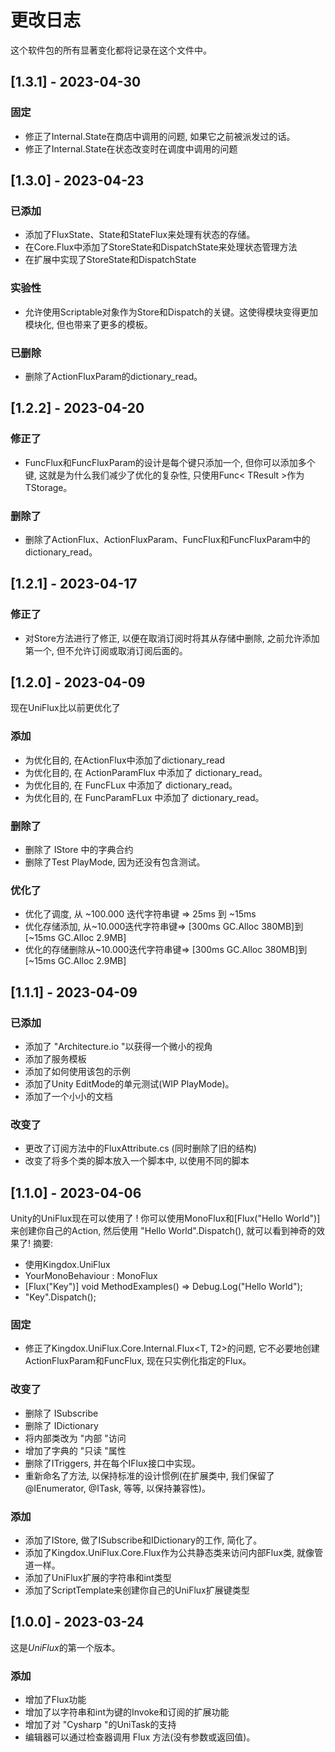 # 更改日志
这个软件包的所有显著变化都将记录在这个文件中。
## [1.3.1] - 2023-04-30
### 固定
- 修正了Internal.State在商店中调用的问题, 如果它之前被派发过的话。
- 修正了Internal.State在状态改变时在调度中调用的问题
## [1.3.0] - 2023-04-23
### 已添加
- 添加了FluxState、State和StateFlux来处理有状态的存储。
- 在Core.Flux中添加了StoreState和DispatchState来处理状态管理方法
- 在扩展中实现了StoreState和DispatchState
### 实验性
- 允许使用Scriptable对象作为Store和Dispatch的关键。这使得模块变得更加模块化, 但也带来了更多的模板。
### 已删除
- 删除了ActionFluxParam的dictionary_read。
## [1.2.2] - 2023-04-20
### 修正了
- FuncFlux和FuncFluxParam的设计是每个键只添加一个, 但你可以添加多个键, 这就是为什么我们减少了优化的复杂性, 只使用Func< TResult >作为TStorage。
### 删除了
- 删除了ActionFlux、ActionFluxParam、FuncFlux和FuncFluxParam中的dictionary_read。
## [1.2.1] - 2023-04-17
### 修正了
- 对Store方法进行了修正, 以便在取消订阅时将其从存储中删除, 之前允许添加第一个, 但不允许订阅或取消订阅后面的。
## [1.2.0] - 2023-04-09
现在UniFlux比以前更优化了
### 添加
- 为优化目的, 在ActionFlux中添加了dictionary_read
- 为优化目的, 在 ActionParamFlux 中添加了 dictionary_read。
- 为优化目的, 在 FuncFLux 中添加了 dictionary_read。
- 为优化目的, 在 FuncParamFLux 中添加了 dictionary_read。
### 删除了
- 删除了 IStore 中的字典合约
- 删除了Test PlayMode, 因为还没有包含测试。
### 优化了
- 优化了调度, 从 ~100.000 迭代字符串键 => 25ms 到 ~15ms
- 优化存储添加, 从~10.000迭代字符串键=> [300ms GC.Alloc 380MB]到[~15ms GC.Alloc 2.9MB]
- 优化的存储删除从~10.000迭代字符串键=> [300ms GC.Alloc 380MB]到[~15ms GC.Alloc 2.9MB]
## [1.1.1] - 2023-04-09
### 已添加
- 添加了 "Architecture.io "以获得一个微小的视角
- 添加了服务模板
- 添加了如何使用该包的示例
- 添加了Unity EditMode的单元测试(WIP PlayMode)。
- 添加了一个小小的文档
### 改变了
- 更改了订阅方法中的FluxAttribute.cs (同时删除了旧的结构)
- 改变了将多个类的脚本放入一个脚本中, 以使用不同的脚本
## [1.1.0] - 2023-04-06
Unity的UniFlux现在可以使用了 ! 你可以使用MonoFlux和[Flux("Hello World")]来创建你自己的Action, 然后使用 "Hello World".Dispatch(), 就可以看到神奇的效果了!
摘要:
- 使用Kingdox.UniFlux
- YourMonoBehaviour : MonoFlux
- [Flux("Key")] void MethodExamples() => Debug.Log("Hello World");
- "Key".Dispatch();
### 固定
- 修正了Kingdox.UniFlux.Core.Internal.Flux<T, T2>的问题, 它不必要地创建ActionFluxParam和FuncFlux, 现在只实例化指定的Flux。
### 改变了
- 删除了 ISubscribe
- 删除了 IDictionary
- 将内部类改为 "内部 "访问
- 增加了字典的 "只读 "属性
- 删除了ITriggers, 并在每个IFlux接口中实现。
- 重新命名了方法, 以保持标准的设计惯例(在扩展类中, 我们保留了@IEnumerator, @ITask, 等等, 以保持兼容性)。
### 添加
- 添加了IStore, 做了ISubscribe和IDictionary的工作, 简化了。
- 添加了Kingdox.UniFlux.Core.Flux作为公共静态类来访问内部Flux类, 就像管道一样。
- 添加了UniFlux扩展的字符串和int类型
- 添加了ScriptTemplate来创建你自己的UniFlux扩展键类型
## [1.0.0] - 2023-03-24
这是*UniFlux*的第一个版本。
### 添加
- 增加了Flux功能
- 增加了以字符串和int为键的Invoke和订阅的扩展功能
- 增加了对 "Cysharp "的UniTask的支持
- 编辑器可以通过检查器调用 Flux 方法(没有参数或返回值)。